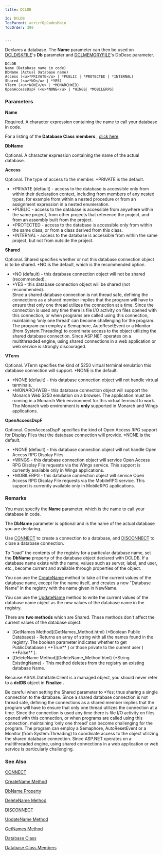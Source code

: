 ```yaml
---
title: DCLDB

Id: DCLDB
TocParent: aerLrfOpCodesMain
TocOrder: 390


---
```


Declares a database. The **Name** parameter can then be used on [DCLDISKFILE](DCLDISKFILE.html)'s **Db** parameter and [DCLMEMORYFILE](DCLMEMORYFILE.html)'s DbDesc parameter. 

```
DCLDB
Name (Database name in code)
DbName (Actual Database name)
Access (<u>*PRIVATE</u> | *PUBLIC | *PROTECTED | *INTERNAL)
Shared (<u>*NO</u> | *YES)
VTerm (<u>*NONE</u> | *MONARCHWEB)
OpenAccessDspF (<u>*NONE</u> | *WINGS| *MOBILERPG)
```

### Parameters

**Name** 

Required. A character expression containing the name to call your database in code.


For a listing of the **Database Class members** , [click here](ecrLrfDatabaseMembers.html).


**DbName** 

Optional. A character expression containing the name of the actual database.


**Access** 

Optional. The type of access to the member. *PRIVATE is the default.

- *PRIVATE (default) - access to the database is accessible only from within their declaration context, including from members of any nested types, for example from within a nested procedure or from an assignment expression in a nested enumeration.
- *PUBLIC - access to the database is accessible from anywhere within the same project, from other projects that reference the project, and from an assembly built from the project.
- *PROTECTED - access to the database is accessible only from within the same class, or from a class derived from this class.
- *INTERNAL - access to the database is accessible from within the same project, but not from outside the project.


**Shared** 

Optional. Shared specifies whether or not this database connection object is to be shared. *NO is the default, which is the recommended option. 

- *NO (default) - this database connection object will not be shared (recommended).
- *YES - this database connection object will be shared (not recommended). <br /> Since a shared database connection is not thread safe, defining the connections as a shared member implies that the program will have to ensure that only one thread utilizes the connection at a time. Since the connection is used any time there is file I/O activity on files opened with this connection, or when programs are called using this connection, maintaining ‘only one thread’ can become challenging for the program. The program can employ a Semaphore, AutoResetEvent or a Monitor (from System.Threading) to coordinate access to the object utilizing the shared database connection. Since ASP.NET operates on a multithreaded engine, using shared connections in a web application or web service is strongly discouraged.


**VTerm** 

Optional. VTerm specifies the kind of 5250 virtual terminal emulation this database connection will support. *NONE is the default. 

- *NONE (default) - this database connection object will not handle virtual terminals.
- *MONARCHWEB - this database connection object will support the Monarch Web 5250 emulation on a browser. The application must be running in a Monarch Web environment for this virtual terminal to work. The Monarch web environment is **only** supported in Monarch and Wings applications.


**OpenAccessDspF** 

Optional. OpenAccessDspF specifies the kind of Open Access RPG support for Display Files that the database connection will provide. *NONE is the default. 

- *NONE (default) - this database connection object will not handle Open Access RPG Display Files.
- *WINGS - this database connection object will service Open Access RPG Display File requests via the Wings service. This support is currently available only in Wings applications.
- *MOBILERPG - this database connection object will service Open Access RPG Display File requests via the MobileRPG service. This support is currently available only in MobileRPG applications.


### Remarks
You must specify the **Name** parameter, which is the name to call your database in code. 

The **DbName** parameter is optional and is the name of the actual database you are declaring. 

Use [CONNECT](CONNECT.html) to create a connection to a database, and [DISCONNECT](DISCONNECT.html) to close a database connection. 

To "load" the contents of the registry for a particular database name, set the **DbName** property of the database object declared with DCLDB. If a database name exists with the name, values such as server, label, and user, etc., become current and available through properties of the object. 

You can use the [CreateName](CreateName_Method.html) method to take all the current values of the database name, except for the name itself, and creates a new "Database Name" in the registry with the name given in <span class="SpellE">NewName</span>. 

You can use the [UpdateName](UpdateName_Method.html) method to write the current values of the database name object as the new values of the database name in the registry. 

There are **two methods** which are Shared. These methods don't affect the current values of the database object. 

- <div>
                    [GetNames Method](GetNames_Method.html) (*Boolean Public Databases)
                    - Returns an array of string with all the names found in the registry. The
                    boolean parameter indicates whether to get PublicDatabase ( **True** ) or
                    those private to the current user ( **False** ).
- <div>
                    [DeleteName Method](DeleteName_Method.html) (*String ExistingName) -
                    This method deletes from the registry an existing database Name.

Because ASNA.DataGate.Client is a managed object, you should never refer to a **dclDB** object in **Finalize** . 

Be careful when setting the Shared parameter to *Yes; thus sharing a single connection to the database. Since a shared database connection is not thread safe, defining the connections as a shared member implies that the program will have to ensure that only one thread utilizes the connection at a time. Since the connection is used any time there is file I/O activity on files opened with this connection, or when programs are called using this connection, maintaining ‘only one thread’ can become challenging for the program. The program can employ a Semaphore, AutoResetEvent or a Monitor (from System.Threading) to coordinate access to the object utilizing the shared database connection. Since ASP.NET operates on a multithreaded engine, using shared connections in a web application or web service is particularly challenging. 

### See Also
[CONNECT](CONNECT.html)

[CreateName Method](CreateName_Method.html)

[DbName Property](DBName_Property.html)

[DeleteName Method](DeleteName_Method.html)

[DISCONNECT](DISCONNECT.html)

[UpdateName Method](UpdateName_Method.html)

[GetNames Method](GetNames_Method.html)

[Database Class](ecrLrfDatabaseClass.html)

[Database Class Members](ecrLrfDatabaseMembers.html) 
